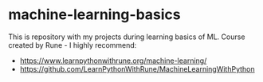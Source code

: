 # machine-learning-basics

This is repository with my projects during learning basics of ML. Course created by Rune - I highly recommend:


+ https://www.learnpythonwithrune.org/machine-learning/
+ https://github.com/LearnPythonWithRune/MachineLearningWithPython
